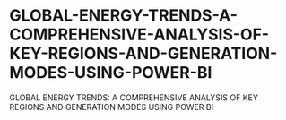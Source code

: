 # GLOBAL-ENERGY-TRENDS-A-COMPREHENSIVE-ANALYSIS-OF-KEY-REGIONS-AND-GENERATION-MODES-USING-POWER-BI
GLOBAL ENERGY TRENDS: A COMPREHENSIVE ANALYSIS OF KEY REGIONS AND GENERATION MODES USING  POWER BI
